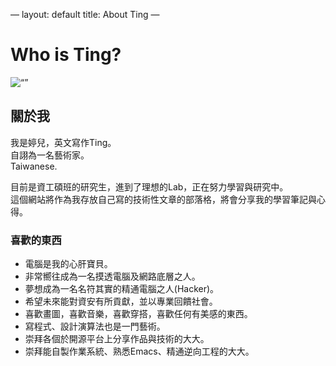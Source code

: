 —
layout: default
title: About Ting
—



<div class=“post”>
	<h1 class=“pageTitle”>Who is Ting?</h1>
	<img src=“{{ ‘/assets/img/touring.jpg’ | prepend: site.baseurl }}” alt=“”>
       <h2>關於我</h2>
	<p class=“intro”>我是婷兒，英文寫作Ting。<br>自詡為一名藝術家。<br>Taiwanese.</p>
	<p>目前是資工碩班的研究生，進到了理想的Lab，正在努力學習與研究中。<br>這個網站將作為我存放自己寫的技術性文章的部落格，將會分享我的學習筆記與心得。</p>
	<h3>喜歡的東西</h3>
	<ul>
		<li>電腦是我的心肝寶貝。</li>
  		<li>非常嚮往成為一名摸透電腦及網路底層之人。</li>
  		<li>夢想成為一名名符其實的精通電腦之人(Hacker)。</li>
              <li>希望未來能對資安有所貢獻，並以專業回饋社會。</li>
  		<li>喜歡畫圖，喜歡音樂，喜歡穿搭，喜歡任何有美感的東西。</li>
              <li>寫程式、設計演算法也是一門藝術。</li>
  		<li>崇拜各個於開源平台上分享作品與技術的大大。</li>
  		<li>崇拜能自製作業系統、熟悉Emacs、精通逆向工程的大大。</li>
  	</ul>
</div>
